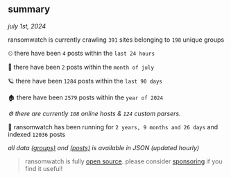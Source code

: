 
## summary
_july 1st, 2024_

ransomwatch is currently crawling `391` sites belonging to `198` unique groups

⏲ there have been `4` posts within the `last 24 hours`

🦈 there have been `2` posts within the `month of july`

🪐 there have been `1284` posts within the `last 90 days`

🏚 there have been `2579` posts within the `year of 2024`

_⚙️ there are currently `108` online hosts & `124` custom parsers._

🦕 ransomwatch has been running for `2 years, 9 months and 26 days` and indexed `12036` posts

_all data  [(groups)](http://ransomwhat.telemetry.ltd/groups) and [(posts)](http://ransomwhat.telemetry.ltd/posts) is available in JSON (updated hourly)_

> ransomwatch is fully [open source](https://github.com/joshhighet/ransomwatch#ransomwatch--). please consider [sponsoring](https://github.com/sponsors/joshhighet) if you find it useful!
